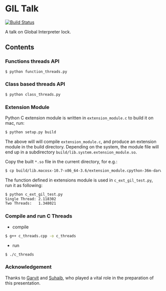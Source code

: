 # GIL Talk

[![Build
Status](https://travis-ci.org/aktech/gil_talk.svg?branch=master)](https://travis-ci.org/aktech/gil_talk)

A talk on Global Interpreter lock.

## Contents

### Functions threads API

```bash
$ python function_threads.py
```

### Class based threads API

```bash
$ python class_threads.py
```

### Extension Module

Python C extension module is written in `extension_module.c` to build it on mac, run:

```bash
$ python setup.py build
```

The above will will compile `extension_module.c`, and produce an extension module
in the build directory. Depending on the system, the module file will end up in
a subdirectory `build/lib.system.extension_module.so`.

Copy the built `*.so` file in the current directory, for e.g.:

```bash
$ cp build/lib.macosx-10.7-x86_64-3.6/extension_module.cpython-36m-darwin.so .
```

The function defined in extensions module is used in `c_ext_gil_test.py`, run it
as following:

```bash
$ python c_ext_gil_test.py
Single Thread: 2.118302
Two Threads:   1.348021
```

### Compile and run C Threads

* compile

```bash
$ g++ c_threads.cpp -o c_threads
```

* run

```bash
$ ./c_threads
```

### Acknowledgement

Thanks to [Garvit](https://garvit.in/) and [Suhaib](https://suheb.in/), who played a vital role in the
preparation of this presentation.
